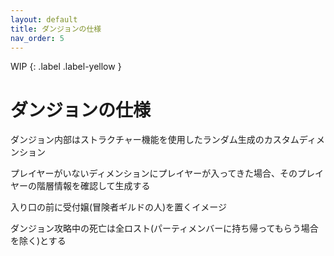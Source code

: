 ```yaml
---
layout: default
title: ダンジョンの仕様
nav_order: 5
---
```


WIP
{: .label .label-yellow }

# ダンジョンの仕様

ダンジョン内部はストラクチャー機能を使用したランダム生成のカスタムディメンション

プレイヤーがいないディメンションにプレイヤーが入ってきた場合、そのプレイヤーの階層情報を確認して生成する

入り口の前に受付嬢(冒険者ギルドの人)を置くイメージ

ダンジョン攻略中の死亡は全ロスト(パーティメンバーに持ち帰ってもらう場合を除く)とする

